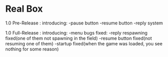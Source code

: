 # Real Box
1.0 Pre-Release : introducing:
                            -pause button
                            -resume button
                            -reply system
                            
1.0 Full-Release : introducing:
                            -menu
                   bugs fixed:
                            -reply respawning fixed(one of them not spawning in the field)
                            -resume button fixed(not resuming one of them)
                            -startup fixed(when the game was loaded, you see nothing for some reason)

